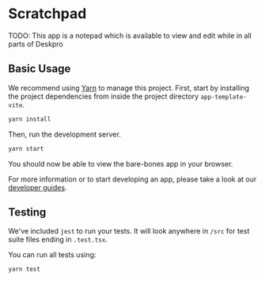 Scratchpad
==============

TODO: This app is a notepad which is available to view and edit while in all parts of Deskpro

Basic Usage
-----------

We recommend using [Yarn](https://yarnpkg.com/) to manage this project. First, start by installing the project
dependencies from inside the project directory `app-template-vite`.

```bash
yarn install
```

Then, run the development server.

```bash
yarn start
```

You should now be able to view the bare-bones app in your browser.

For more information or to start developing an app, please take a look at our [developer guides](https://support.deskpro.com/en/guides/developers/apps/apps-1/anatomy-of-an-app).

Testing
-------

We've included `jest` to run your tests. It will look anywhere in `/src` for test suite files ending in `.test.tsx`.

You can run all tests using:

```bash
yarn test
```
